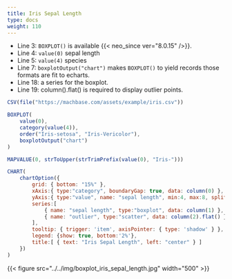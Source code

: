 ```yaml
---
title: Iris Sepal Length
type: docs
weight: 110
---
```


- Line 3: `BOXPLOT()` is available {{< neo_since ver="8.0.15" />}}.
- Line 4: `value(0)` sepal length
- Line 5: `value(4)` species
- Line 7: `boxplotOutput("chart")` makes `BOXPLOT()` to yield records those formats are fit to echarts.
- Line 18: a series for the boxplot.
- Line 19: column().flat() is required to display outlier points.

```js {linenos=table,hl_lines=[4,5,7,18,19]}
CSV(file("https://machbase.com/assets/example/iris.csv"))

BOXPLOT(
    value(0),
    category(value(4)),
    order("Iris-setosa", "Iris-Vericolor"),
    boxplotOutput("chart")
)

MAPVALUE(0, strToUpper(strTrimPrefix(value(0), "Iris-")))

CHART(
    chartOption({
        grid: { bottom: "15%" },
        xAxis:{ type:"category", boundaryGap: true, data: column(0) },
        yAxis:{ type:"value", name: "sepal length", min:4, max:8, splitArea:{ show: true } },
        series:[
            { name: "sepal length", type:"boxplot", data: column(1) },
            { name: "outlier", type:"scatter", data: column(2).flat() },
        ],
        tooltip: { trigger: 'item', axisPointer: { type: 'shadow' } },
        legend: {show: true, bottom:'2%'},
        title:[ { text: "Iris Sepal Length", left: "center" } ]
    })
)
```

{{< figure src="../../img/boxplot_iris_sepal_length.jpg" width="500" >}}

